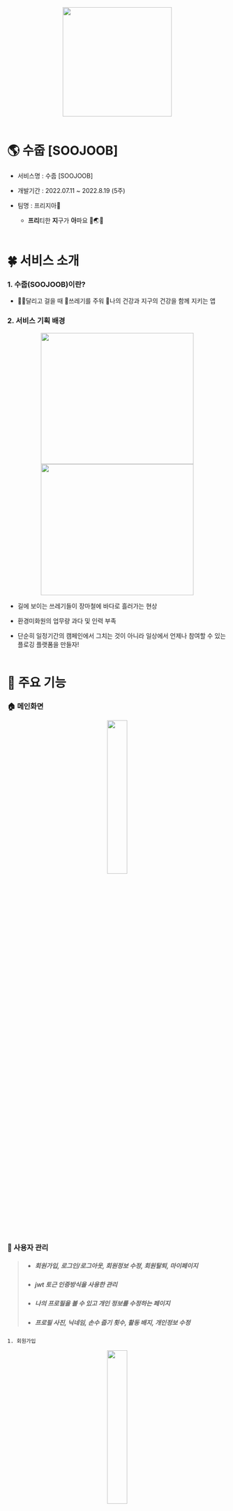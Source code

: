<div align="center">
  <img width="250px;" src="./README/logo.png" />
<br/>  
<br/> 
</div>

# 🌎 수줍 [SOOJOOB]

- 서비스명 : 수줍 [SOOJOOB]

- 개발기간 : 2022.07.11 ~ 2022.8.19 (5주)

- 팀명 : 프리지아🌻
  
  - **프리**티한 **지**구가 **아**파요 🤎🌏😷 
    <br><br>

# 🍀 서비스 소개

### 1. 수줍(SOOJOOB)이란?

- 🏃‍♂️달리고 걸을 때 🍥쓰레기를 주워 💪나의 건강과 지구의 건강을 함께 지키는 앱
  
### 2. 서비스 기획 배경
  
  <div align="center">
  <img height="300px" width="350px;" src="./README/trash2.png" />
  <img height="300px"width="350px;" src="./README/sweeper.png" />
  </div>

- 길에 보이는 쓰레기들이 장마철에 바다로 흘러가는 현상

- 환경미화원의 업무량 과다 및 인력 부족

- 단순히 일정기간의 캠페인에서 그치는 것이 아니라 일상에서 언제나 참여할 수 있는 플로깅 플랫폼을 만들자!
  <br><br>

# 🌈 주요 기능

### 🏠 메인화면

<div align="center">
   <img src="./README/gif/home/homeStart.gif" width="30%">
</div>

### 👶 사용자 관리

> + ##### 회원가입, 로그인/로그아웃, 회원정보 수정, 회원탈퇴, 마이페이지
> + ##### jwt 토근 인증방식을 사용한 관리
> + ##### 나의 프로필을 볼 수 있고 개인 정보를 수정하는 페이지
> + ##### 프로필 사진, 닉네임, 손수 줍기 횟수, 활동 배지, 개인정보 수정

    1. 회원가입

<div align="center">
     <img src="./README/gif/user/userSignUp.gif" width="30%">
</div>

    2. 로그인 / 로그아웃

<div align="center">
  <img src="./README/gif/user/userLogIn.gif" width="30%">
  <img src="./README/gif/user/userLogout.gif" width="30%">
</div>

    3. 회원정보 수정 및 비밀번호 변경

<div align="center">
   <img src="./README/gif/user/userUpdateInfo.gif" width="30%">
   <img src="./README/gif/user/userUpdatePassword.gif" width="30%">
</div>

    4. 회원탈퇴

<div align="center">
   <img src="./README/gif/user/userDelete.gif" width="30%">
</div>

    5. 마이페이지

<div align="center">
   <img src="./README/gif/myPage/myPage.gif" width="30%">
   <img src="./README/gif/board/myBoard.gif" width="30%">
</div>

<br><br>

### 🌺 플로깅을 기록하고 공유

> + ##### 지도 기반으로 Plogging을 시작할 수 있는 페이지
> + ##### Google Map api를 활용해 현재 위치 표시 및 주변에 있는 화장실이나 쓰레기통 클러스팅 표시
> + ##### 플로깅한 경로를 트래킹하고 시간, km를 계산하여 제공

     1. 플로깅 기능
       - 쓰레기를 주울 때 카운팅
       - 주운 위치에 꽃이 피어나서 지도에 마킹
       - 지나간 길은 폴리라인으로 경로 확인 가능

<div align="center">
   <img src="./README/gif/plogging/ploggingStart.gif" width="30%">
   <img src="./README/gif/plogging/ploggingEnd.gif" width="30%">
   <br><br>
   <img src="./README/gif/home/homeList.gif" width="30%">
   <img src="./README/gif/record/recordList.gif" width="30%">
</div>

    2. 주변 위치 정보 제공
      - 주변 쓰레기통 위치 정보 제공
      - 주변 화장실 위치 정보 제공

<div align="center">
   <img src="./README/gif/plogging/ploggingTrashcan.gif" width="30%">
   <img src="./README/gif/plogging/ploggingToilet.gif" width="30%">
</div>

    3. SNS 사진 공유
      - 기록에는 마킹과 폴리라인이 된 지도 사진이 기본 연동
      - 필요 시 유저가 커스텀한 사진으로 변경 가능
      - SNS 공유 기능

<div align="center">
   <img src="./README/gif/sns.gif" width="30%">
</div>

<br><br>

### 🏆 경혐치 & 업적 배지! 랭킹시스템까지! 참여율 UP UP!!

> + ##### 특정조건을 달성하면 배지 획득 가능
> + ##### 배지를 클릭하면 달성 조건을 확인할 수 있는 페이지
> + ##### 플로깅 결과에 따른 유저 경험치(온도), 랭킹을 확인할 수 있는 페이지
> + ##### 목표 달성을 통한 동기부여 제공

    1. 온도 경험치 시스템
       - 활동 기록에 따라 온도 경첨치 산정
       - 36.5°C부터 100°C까지 열정이 불타요!

<div align="center">
  <img src="./README/home.png" width="30%">
</div>

    2. 업적 배지
    
      - 특정 조건이나 이스터에그 발견 시 얻을 수 있는 배지 시스템
      - 아직 획득하지 못한 배지를 노리고 도전하는 재미

<div align="center">
   <img src="./README/gif/myBadge/myBadge.gif" width="30%">
   <img src="./README/gif/myBadge/myBadgeUnearned.gif" width="30%">
</div>

    3. 랭킹
      - 랭킹확인

<div align="center">
   <img src="./README/gif/rank/rank.gif" width="30%">
</div>

### 📝 게시글 작성

    1. 사진, 게시글 작성

<div align="center">
   <img src="./README/gif/board/boardWrite.gif" width="30%">
</div>

    2. 최신순, 많은 순

<div align="center">
   <img src="./README/gif/board/boardList.gif" width="30%">
</div>

<br><br>

# 💡 '수줍'하면 일어나는 기대효과!

1. 성취감
2. 운동효과
3. 선한 영향력
   <br><br>

# 🏃 향후 계획

1. 쓰레기 분류 기능
2. 헬스 API
3. Wear OS 활용
   <br><br>

# 💻 기술 스택

> ### Front-End : Kotlin 1.8, Retrofit, Firebase, Google Map API
> 
> ### Back-End : Java 1.8, Spring Boot 2.6.1, JWT, Security, JPA
> 
> ### Server : Ubuntu 20.04, AWS, EC2, Nginx, SSL인증서
> 
> ### DB : MySQL 8.0.28
> 
> ### 기획 : Figma, Notion, JIRA, GitLab, ERD Cloud
> 
> <br><br>

# 👨‍👩‍👧‍👦 팀원 역할

| 팀원  | 역할  | 직무        | 담당 업무                                                                                                                                                                                                                      | 한 줄 소감                               |
| --- | --- | --------- | -------------------------------------------------------------------------------------------------------------------------------------------------------------------------------------------------------------------------- | ------------------------------------ |
| 공통  | -   | -         | **JIRA 관리, Android, Retrofit(활용), UI/UX(기본적인 틀), DB설계, 기능명세서**                                                                                                                                                             | -                                    |
| 이재영 | 팀장  | Front-End | **Retrofit 정리자료 공유, 회원정보 수정, 비밀번호 변경, 회원탈퇴 <br>기타 : JIRA 총괄, UCC 촬영, PPT 자료 구성 및 발표**                                                                                                                                      | 시간이 부족해서 기획했던 기능들을 마저 구현하지 못해 아쉽습니다. |
| 김다은 | 팀원  | Back-End  | **BE: Security(jwt), 회원관리, 레코드, 플로깅, 랭킹, 배지로직<br>FE: 구글로그인, 토큰관리, 배지, 랭킹, proguard기능<br>기타 : 포팅메뉴얼, PPT 자료 구성 및 발표, 야외 라이브 시연, UCC 촬영**                                                                                    | Spring과 Android와 많이 친해진거 같아요!        |
| 박민진 | 팀원  | Back-End  | **게시판, 날씨 API, 쓰레기통DB, 화장실DB**                                                                                                                                                                                             | 새로운 것을 배우면서 성장할 수 있는 경험이었습니다.        |
| 박찬석 | 팀원  | Front-End | **기획 : Figma 목업 제작 <br/>FE : NavBar Fragmnet로 구현, Retrofit 구성 및 구현,  <br/>페이지 제작 (홈화면, 마이페이지, 로그인, 회원가입), <br/>디자인 제작 (플로깅(시작,완료), 커뮤니티, 기록, 배지) <br/>기타 : 디자인 총괄 (모든 페이지), 팀 노션 페이지 관리,  야외 라이브 시연 및 기술지원, 기능별 영상 파일(mp4) 추출** | Kotlin과 친해질 수 있는 소중한 경험이었습니다.        |
| 박한훈 | 팀원  | Front-End | **BE: 쓰레기통/화장실 DB, Security(jwt), 회원관리, 배지, AWS-EC2 서버 배포<br>FE: GoogleMapAPI(마커, 폴리라인, 현위치, 주소변환, 화장실/쓰레기통 클러스팅, 위치권한 설정), 카메라 권한 설정, 게시판,날씨 API, 지도캡처 후 저장 및 전송<br>기타 : 야외 라이브 시연, UCC 촬영, gif 편집, 포팅메뉴얼, ReadMe.md 작성**                                                                                       | 모든 것이 처음이라 낯설었지만 후회없는 선택이었습니다.       |
| 홍석현 | 팀원  | Back-End  | **BE: Security(jwt), 배지, AWS-EC2 서버 배포 <br>FE:  SNS공유, 카메라 권한 설정, GoogleMapAPI(마커, 폴리라인, 현위치), 게시판, 지도캡처 후 저장 및 전송, 이미지 업로드, 플로깅 리스트, tts, 스플래시 화면, <br>기타 : 야외 라이브 시연, PPT 영상 제작, UCC 촬영 및 제작**                           | 다양한 기술스택을 경험할 수 있는 좋은 기회였습니다.        |

<br><br>

# 📚 산출물

#### Git Lab 내 exec 폴더 참조

#### [Notion] https://www.notion.so/d210/SSAFY-8d8771c733e7469e93c6bc9bb7c9efa3

# 
